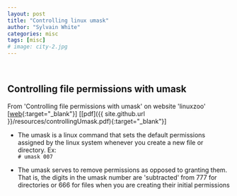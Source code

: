 ```yaml
---
layout: post
title: "Controlling linux umask"
author: "Sylvain White"
categories: misc
tags: [misc]
# image: city-2.jpg
---
```

<br/>

## Controlling file permissions with umask

From 'Controlling file permissions with umask' on website 'linuxzoo' [[web](https://linuxzoo.net/page/sec_umask.html){:target="_blank"}]
[[pdf]({{ site.github.url }}/resources/controllingUmask.pdf){:target="_blank"}]

* The umask is a linux command that sets the default permissions assigned by the linux system whenever you create a new file or directory. Ex:<br/>
`# umask 007`

* The umask serves to remove permissions as opposed to granting them. That is, the digits in the umask number are 'subtracted' from 777 for directories or 666 for files when you are creating their initial permissions



